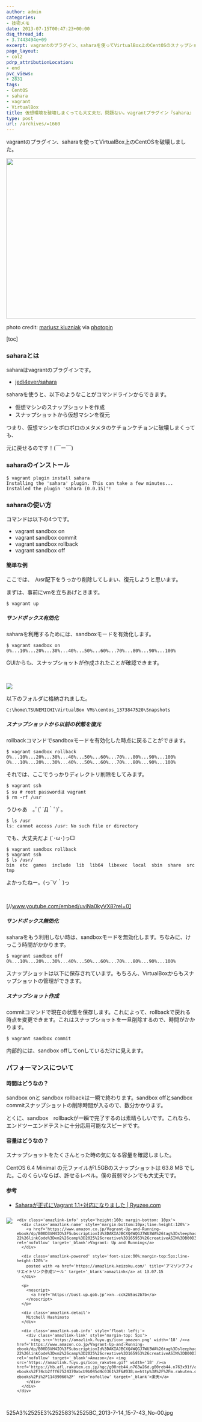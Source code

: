 ```yaml
---
author: admin
categories:
- 技術メモ
date: 2013-07-15T00:47:23+00:00
dsq_thread_id:
- 3.7443494e+09
excerpt: vagrantのプラグイン、saharaを使ってVirtualBox上のCentOSのスナップショットをとってみました。
page_layout:
- col2
pdrp_attributionLocation:
- end
pvc_views:
- 2831
tags:
- CentOS
- sahara
- vagrant
- VirtualBox
title: 仮想環境を破壊しまくっても大丈夫だ、問題ない。vagrantプラグイン『sahara』
type: post
url: /archives/=1660
---
```


vagrantのプラグイン、saharaを使ってVirtualBox上のCentOSを破壊しました。

[<img src="https://lh6.googleusercontent.com/-uqN2zM5zYpU/UeM6boTsmCI/AAAAAAAAAq8/8pYD6LnKjT0/s800/medium_8398997251.jpg" height="426" width="640" />][1]

photo credit: [mariusz kluzniak][2] via [photopin][3]</p> 

[toc]

### saharaとは

saharaはvagrantのプラグインです。

  * <a href="https://github.com/jedi4ever/sahara" target="_blank">jedi4ever/sahara</a>

saharaを使うと、以下のようなことがコマンドラインからできます。

  * 仮想マシンのスナップショットを作成
  * スナップショットから仮想マシンを復元

つまり、仮想マシンをボロボロのメタメタのケチョンケチョンに破壊しまくっても、

元に戻せるのです！(￣ー￣)

### saharaのインストール

    $ vagrant plugin install sahara
    Installing the 'sahara' plugin. This can take a few minutes...
    Installed the plugin 'sahara (0.0.15)'!
    

### saharaの使い方

コマンドは以下の4つです。

  * vagrant sandbox on
  * vagrant sandbox commit
  * vagrant sandbox rollback
  * vagrant sandbox off

#### 簡単な例

ここでは、　/usr配下をうっかり削除してしまい、復元しようと思います。

まずは、事前にvmを立ちあげときます。

    $ vagrant up
    

##### サンドボックス有効化

saharaを利用するためには、sandboxモードを有効化します。

    $ vagrant sandbox on
    0%...10%...20%...30%...40%...50%...60%...70%...80%...90%...100%
    

GUIからも、スナップショットが作成されたことが確認できます。

</br>
  
![][4]

以下のフォルダに格納されました。

    C:\home\TSUNEMICHI\VirtualBox VMs\centos_1373847520\Snapshots
    

##### スナップショットから以前の状態を復元

rollbackコマンドでsandboxモードを有効化した時点に戻ることができます。

    $ vagrant sandbox rollback
    0%...10%...20%...30%...40%...50%...60%...70%...80%...90%...100%
    0%...10%...20%...30%...40%...50%...60%...70%...80%...90%...100%
    

それでは、ここでうっかりディレクトリ削除をしてみます。

    $ vagrant ssh
    $ su # root passwordは vagrant
    $ rm -rf /usr
    

うひゃあ　｡ﾟ(ﾟ´Д｀ﾟ)ﾟ｡

    $ ls /usr
    ls: cannot access /usr: No such file or directory
    

でも、大丈夫だよ (´･ω･)っ□

    $ vagrant sandbox rollback
    $ vagrant ssh
    $ ls /usr/
    bin  etc  games  include  lib  lib64  libexec  local  sbin  share  src  tmp
    

よかったねー。(っ´∀｀)っ

</br>

[//www.youtube.com/embed/uviNa0kyVX8?rel=0]

##### サンドボックス無効化

saharaをもう利用しない時は、sandboxモードを無効化します。ちなみに、けっこう時間がかかります。

    $ vagrant sandbox off
    0%...10%...20%...30%...40%...50%...60%...70%...80%...90%...100%
    

スナップショットは以下に保存されています。もちろん、VirtualBoxからもスナップショットの管理ができます。

##### スナップショット作成

commitコマンドで現在の状態を保存します。これによって、rollbackで戻れる時点を変更できます。これはスナップショットを一旦削除するので、時間がかかります。

    $ vagrant sandbox commit
    

内部的には、sandbox offしてonしているだけに見えます。

### パフォーマンスについて

#### 時間はどうなの？

sandbox onと sandbox rollbackは一瞬で終わります。sandbox offとsandbox commitスナップショットの削除時間が入るので、数分かかります。

とくに、sandbox　rollbackが一瞬で完了するのは素晴らしいです。これなら、エンドツーエンドテストに十分応用可能なスピードです。

#### 容量はどうなの？

スナップショットをたくさんとった時の気になる容量を確認しました。

CentOS 6.4 Minimal の元ファイルが1.5GBのスナップショットは 63.8 MB でした。このくらいならば、許せるレベル。僕の貧弱マシンでも大丈夫です。

#### 参考

  * <a href="https://www.ryuzee.com/contents/blog/6682" target="_blank">Saharaが正式にVagrant 1.1+対応になりました | Ryuzee.com</a>

<div class='amazlink-box' style='text-align:left;padding-bottom:20px;font-size:small;/zoom: 1;overflow: hidden;'>
  <div class='amazlink-list' style='clear: both;'>
    <div class='amazlink-image' style='float:left;margin:0px 12px 1px 0px;'>
      <a href='https://www.amazon.co.jp/Vagrant-Up-and-Running-ebook/dp/B00D3VH4IO%3FSubscriptionId%3DAKIAJBCXQ4WQGJ7WU3WA%26tag%3Dsleephacker-22%26linkCode%3Dxm2%26camp%3D2025%26creative%3D165953%26creativeASIN%3DB00D3VH4IO' target='_blank' rel='nofollow'><img src='https://ecx.images-amazon.com/images/I/51MWELjJC4L._SL160_.jpg' style='border: none;' /></a>
    </div>
    
    <div class='amazlink-info' style='height:160; margin-bottom: 10px'>
      <div class='amazlink-name' style='margin-bottom:10px;line-height:120%'>
        <a href='https://www.amazon.co.jp/Vagrant-Up-and-Running-ebook/dp/B00D3VH4IO%3FSubscriptionId%3DAKIAJBCXQ4WQGJ7WU3WA%26tag%3Dsleephacker-22%26linkCode%3Dxm2%26camp%3D2025%26creative%3D165953%26creativeASIN%3DB00D3VH4IO' rel='nofollow' target='_blank'>Vagrant: Up and Running</a>
      </div>
      
      <div class='amazlink-powered' style='font-size:80%;margin-top:5px;line-height:120%'>
        posted with <a href='https://amazlink.keizoku.com/' title='アマゾンアフィリエイトリンク作成ツール' target='_blank'>amazlink</a> at 13.07.15
      </div>
      
      <p>
        <noscript>
          <a href='https://bust-up.gob.jp'>xn--cck2b5as2b7b</a>
        </noscript>
      </p>
      
      <div class='amazlink-detail'>
        Mitchell Hashimoto
      </div>
      
      <div class='amazlink-sub-info' style='float: left;'>
        <div class='amazlink-link' style='margin-top: 5px'>
          <img src='https://amazlink.fuyu.gs/icon_amazon.png' width='18' /><a href='https://www.amazon.co.jp/Vagrant-Up-and-Running-ebook/dp/B00D3VH4IO%3FSubscriptionId%3DAKIAJBCXQ4WQGJ7WU3WA%26tag%3Dsleephacker-22%26linkCode%3Dxm2%26camp%3D2025%26creative%3D165953%26creativeASIN%3DB00D3VH4IO' rel='nofollow' target='_blank'>Amazon</a> <img src='https://amazlink.fuyu.gs/icon_rakuten.gif' width='18' /><a href='https://hb.afl.rakuten.co.jp/hgc/g00reb44.n763w26d.g00reb44.n763x91f/archives/c=http%3A%2F%2Fitem.rakuten.co.jp%2Frakutenkobo-ebooks%2F74cb2fff67524370abcb9b045d4c0361%2F&#038;m=http%3A%2F%2Fm.rakuten.co.jp%2Frakutenkobo-ebooks%2Fi%2F11439066%2F' rel='nofollow' target='_blank'>楽天</a>
        </div>
      </div>
    </div>
  </div>
</div>

 [1]: https://picasaweb.google.com/lh/photo/74McC2p36j88beU3f1XSITyD6hjDXGH6XyE6iLrzolo?feat=embedwebsite
 [2]: https://www.flickr.com/photos/39997856@N03/8398997251/
 [3]: https://photopin.com
 [4]: https://lh4.ggpht.com/-cq7q-PgAm1s/UeJAO9KuZAI/AAAAAAAAAoI/99fqknVG0k4/SnapCrab_Oracle%252520VM%252520VirtualBox%252520%2525E3%252583%25259E%2525E3%252583%25258D%2525E3%252583%2525BC%2525E3%252582%2525B8%2525E3%252583%
525A3%2525E3%252583%2525BC_2013-7-14_15-7-43_No-00.jpg